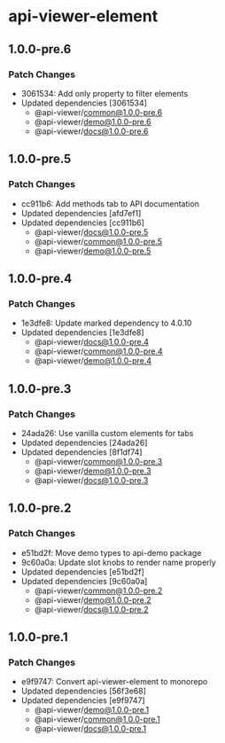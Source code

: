 # api-viewer-element

## 1.0.0-pre.6

### Patch Changes

- 3061534: Add only property to filter elements
- Updated dependencies [3061534]
  - @api-viewer/common@1.0.0-pre.6
  - @api-viewer/demo@1.0.0-pre.6
  - @api-viewer/docs@1.0.0-pre.6

## 1.0.0-pre.5

### Patch Changes

- cc911b6: Add methods tab to API documentation
- Updated dependencies [afd7ef1]
- Updated dependencies [cc911b6]
  - @api-viewer/docs@1.0.0-pre.5
  - @api-viewer/common@1.0.0-pre.5
  - @api-viewer/demo@1.0.0-pre.5

## 1.0.0-pre.4

### Patch Changes

- 1e3dfe8: Update marked dependency to 4.0.10
- Updated dependencies [1e3dfe8]
  - @api-viewer/docs@1.0.0-pre.4
  - @api-viewer/common@1.0.0-pre.4
  - @api-viewer/demo@1.0.0-pre.4

## 1.0.0-pre.3

### Patch Changes

- 24ada26: Use vanilla custom elements for tabs
- Updated dependencies [24ada26]
- Updated dependencies [8f1df74]
  - @api-viewer/common@1.0.0-pre.3
  - @api-viewer/demo@1.0.0-pre.3
  - @api-viewer/docs@1.0.0-pre.3

## 1.0.0-pre.2

### Patch Changes

- e51bd2f: Move demo types to api-demo package
- 9c60a0a: Update slot knobs to render name properly
- Updated dependencies [e51bd2f]
- Updated dependencies [9c60a0a]
  - @api-viewer/common@1.0.0-pre.2
  - @api-viewer/demo@1.0.0-pre.2
  - @api-viewer/docs@1.0.0-pre.2

## 1.0.0-pre.1

### Patch Changes

- e9f9747: Convert api-viewer-element to monorepo
- Updated dependencies [56f3e68]
- Updated dependencies [e9f9747]
  - @api-viewer/demo@1.0.0-pre.1
  - @api-viewer/common@1.0.0-pre.1
  - @api-viewer/docs@1.0.0-pre.1
